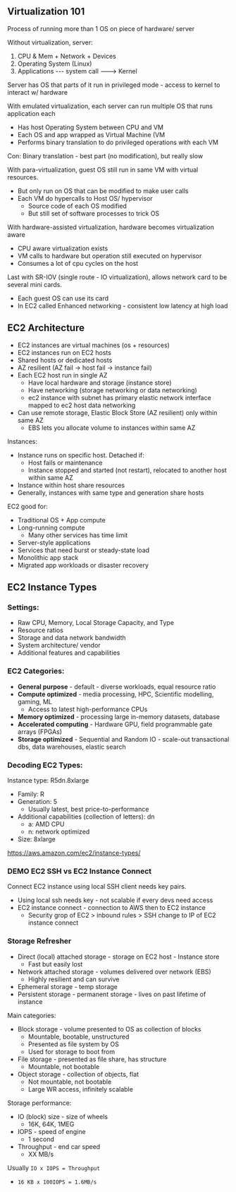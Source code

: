 ## Virtualization 101
Process of running more than 1 OS on piece of hardware/ server

Without virtualization, server:
1. CPU & Mem + Network + Devices
2. Operating System (Linux)
3. Applications --- system call ---> Kernel

Server has OS that parts of it run in privileged mode - access to kernel to interact w/ hardware

With emulated virtualization, each server can run multiple OS that runs application each
- Has host Operating System between CPU and VM
- Each OS and app wrapped as Virtual Machine (VM
- Performs binary translation to do privileged operations with each VM

Con: Binary translation - best part (no modification), but really slow

With para-virtualization, guest OS still run in same VM with virtual resources.
- But only run on OS that can be modified to make user calls
- Each VM do hypercalls to Host OS/ hypervisor
	- Source code of each OS modified
	- But still set of software processes to trick OS

With hardware-assisted virtualization, hardware becomes virtualization aware
- CPU aware virtualization exists
- VM calls to hardware but operation still executed on hypervisor
- Consumes a lot of cpu cycles on the host

Last with SR-IOV (single route - IO virtualization), allows network card to be several mini cards. 
- Each guest OS can use its card
- In EC2 called Enhanced networking - consistent low latency at high load

## EC2 Architecture

- EC2 instances are virtual machines (os + resources)
- EC2 instances run on EC2 hosts
- Shared hosts or dedicated hosts
- AZ resilient (AZ fail -> host fail -> instance fail)
- Each EC2 host run in single AZ
	- Have local hardware and storage (instance store)
	- Have networking (storage networking or data networking)
	- ec2 instance with subnet has primary elastic network interface mapped to ec2 host data networking
- Can use remote storage, Elastic Block Store (AZ resilient) only within same AZ
	- EBS lets you allocate volume to instances within same AZ

Instances:
- Instance runs on specific host. Detached if:
	- Host fails or maintenance
	- Instance stopped and started (not restart), relocated to another host within same AZ
- Instance within host share resources
- Generally, instances with same type and generation share hosts

EC2 good for:
- Traditional OS + App compute
- Long-running compute
	- Many other services has time limit
- Server-style applications
- Services that need burst or steady-state load
- Monolithic app stack
- Migrated app workloads or disaster recovery

## EC2 Instance Types

### Settings:
- Raw CPU, Memory, Local Storage Capacity, and Type
- Resource ratios
- Storage and data network bandwidth
- System architecture/ vendor
- Additional features and capabilities

### EC2 Categories:
- **General purpose** - default - diverse workloads, equal resource ratio
- **Compute optimized** - media processing, HPC, Scientific modelling, gaming, ML
	- Access to latest high-performance CPUs
- **Memory optimized** - processing large in-memory datasets, database
- **Accelerated computing** - Hardware GPU, field programmable gate arrays (FPGAs)
- **Storage optimized** - Sequential and Random IO - scale-out transactional dbs, data warehouses, elastic search

### Decoding EC2 Types:
Instance type: R5dn.8xlarge
- Family: R
- Generation: 5
	- Usually latest, best price-to-performance
- Additional capabilities (collection of letters): dn
	- a: AMD CPU
	- n: network optimized
- Size: 8xlarge

https://aws.amazon.com/ec2/instance-types/

### DEMO EC2 SSH vs EC2 Instance Connect

Connect EC2 instance using local SSH client needs key pairs.
- Using local ssh needs key - not scalable if every devs need access
- EC2 instance connect - connection to AWS then to EC2 instance
	- Security grop of EC2 > inbound rules > SSH change to IP of EC2 instance connect

### Storage Refresher
- Direct (local) attached storage - storage on EC2 host - Instance store
	- Fast but easily lost
- Network attached storage - volumes delivered over network (EBS)
	- Highly resilient and can survive
- Ephemeral storage - temp storage
- Persistent storage - permanent storage - lives on past lifetime of instance

Main categories:
- Block storage - volume presented to OS as collection of blocks
	- Mountable, bootable, unstructured
	- Presented as file system by OS
	- Used for storage to boot from
- File storage - presented as file share, has structure
	- Mountable, not bootable
- Object storage - collection of objects, flat
	- Not mountable, not bootable
	- Large WR access, infinitely scalable

Storage performance:
- IO (block) size - size of wheels
	- 16K, 64K, 1MEG
- IOPS - speed of engine
	- 1 second
- Throughput - end car speed
	-  XX MB/s

Usually `IO x IOPS = Throughput`
- `16 KB x 100IOPS = 1.6MB/s`